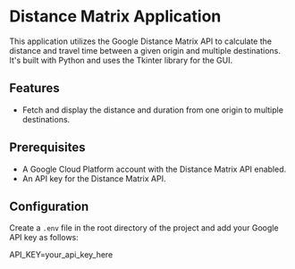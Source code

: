 # Distance Matrix Application

This application utilizes the Google Distance Matrix API to calculate the distance and travel time between a given origin and multiple destinations. It's built with Python and uses the Tkinter library for the GUI.

## Features

- Fetch and display the distance and duration from one origin to multiple destinations.

## Prerequisites

- A Google Cloud Platform account with the Distance Matrix API enabled.
- An API key for the Distance Matrix API.

## Configuration

Create a `.env` file in the root directory of the project and add your Google API key as follows:

API_KEY=your_api_key_here

